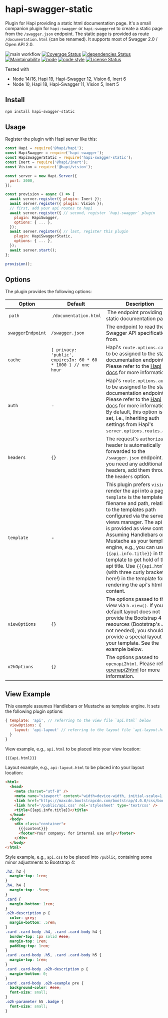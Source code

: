 # hapi-swagger-static

Plugin for Hapi providing a static html documentation page.
It's a small companion plugin for `hapi-swagger` or `hapi-swaggered`
to create a static page from the `/swagger.json` endpoint.
The static page is provided as route `/documentation.html` (can be renamed).
It supports most of Swagger 2.0 / Open API 2.0.

![main workflow](https://github.com/funny-bytes/hapi-swagger-static/actions/workflows/main.yml/badge.svg)
[![Coverage Status](https://coveralls.io/repos/github/funny-bytes/hapi-swagger-static/badge.svg?branch=master)](https://coveralls.io/github/funny-bytes/hapi-swagger-static?branch=master)
[![dependencies Status](https://david-dm.org/funny-bytes/hapi-swagger-static/status.svg)](https://david-dm.org/funny-bytes/hapi-swagger-static)
[![Maintainability](https://api.codeclimate.com/v1/badges/f71c0020a54eefa732ef/maintainability)](https://codeclimate.com/github/funny-bytes/hapi-swagger-static/maintainability)
[![node](https://img.shields.io/node/v/hapi-swagger-static.svg)]()
[![code style](https://img.shields.io/badge/code_style-airbnb-brightgreen.svg)](https://github.com/airbnb/javascript)
[![License Status](http://img.shields.io/npm/l/hapi-swagger-static.svg)]()

Tested with
* Node 14/16, Hapi 19, Hapi-Swagger 12, Vision 6, Inert 6
* Node 10, Hapi 18, Hapi-Swagger 11, Vision 5, Inert 5

## Install

```bash
npm install hapi-swagger-static
```

## Usage

Register the plugin with Hapi server like this:

```js
const Hapi = require('@hapi/hapi');
const HapiSwagger = require('hapi-swagger');
const HapiSwaggerStatic = require('hapi-swagger-static');
const Inert = require('@hapi/inert');
const Vision = require('@hapi/vision');

const server = new Hapi.Server({
  port: 3000,
});

const provision = async () => {
  await server.register({ plugin: Inert });
  await server.register({ plugin: Vision });
  // first, add your api routes to hapi
  await server.register({ // second, register `hapi-swagger` plugin
    plugin: HapiSwagger,
    options: { ... },
  });
  await server.register({ // last, register this plugin
    plugin: HapiSwaggerStatic,
    options: { ... },
  });
  await server.start();
};

provision();
```

## Options

The plugin provides the following options:

| Option      | Default     | Description |
|-------------|-------------|-------------|
| `path`      | `/documentation.html` | The endpoint providing the static documentation page. |
| `swaggerEndpoint` | `/swagger.json` | The endpoint to read the Swagger API specification from. |
| `cache`     | `{ privacy: 'public', expiresIn: 60 * 60 * 1000 } // one hour` | Hapi's `route.options.cache` to be assigned to the static documentation endpoint. Please refer to the [Hapi docs](https://hapijs.com/api#-routeoptionscache) for more information. |
| `auth`      |  - | Hapi's `route.options.auth` to be assigned to the static documentation endpoint. Please refer to the [Hapi docs](https://hapijs.com/api#-routeoptionsauth) for more information. By default, this option is not set, i.e., inheriting auth settings from Hapi's `server.options.routes.auth`. |
| `headers` | `{}` | The request's `authorization` header is automatically forwarded to the `/swagger.json` endpoint. If you need any additional headers, add them through the `headers` option. |
| `template` | - | This plugin prefers `vision` to render the api into a page. `template` is the template filename and path, relative to the templates path configured via the server views manager. The api data is provided as view context. Assuming Handlebars or Mustache as your template engine, e.g., you can use `{{api.info.title}}` in the template to get hold of the api title. Use `{{{api.html}}}` (with three curly brackets here!) in the template for rendering the api's html content. |
| `viewOptions` | `{}` | The options passed to the view via `h.view()`. If your default layout does not provide the Bootstrap 4 CSS resources (Bootstrap's JS is not needed), you should provide a special layout for your template. See the example below. |
| `o2hOptions` | `{}` | The options passed to `openapi2html`. Please refer to [openapi2html](https://github.com/frankthelen/openapi2html#options) for more information. |

## View Example

This example assumes Handlebars or Mustache as template engine.
It sets the following plugin options:
```js
{ template: 'api', // referring to the view file `api.html` below
  viewOptions: {
    layout: 'api-layout' // referring to the layout file `api-layout.html` below
  }
}
```

View example, e.g., `api.html` to be placed into your view location:
```html
{{{api.html}}}
```

Layout example, e.g., `api-layout.html` to be placed into your layout location:
```html
<html>
  <head>
    <meta charset="utf-8" />
    <meta name="viewport" content="width=device-width, initial-scale=1, shrink-to-fit=no">
    <link href="https://maxcdn.bootstrapcdn.com/bootstrap/4.0.0/css/bootstrap.min.css" rel="stylesheet">
    <link href='/public/api.css' rel='stylesheet' type='text/css' />
    <title>{{api.info.title}}</title>
  </head>
  <body>
    <div class="container">
      {{{content}}}
      <footer>Your company; for internal use only</footer>
    </div>
  </body>
</html>
```

Style example, e.g., `api.css` to be placed into `/public`, containing some minor adjustments to Bootstrap 4:
```css
.h2, h2 {
  margin-top: 1rem;
}
.h4, h4 {
  margin-top: .5rem;
}
.card {
  margin-bottom: 1rem;
}
.o2h-description p {
  color: grey;
  margin-bottom: .5rem;
}
.card .card-body .h4, .card .card-body h4 {
  border-top: 1px solid #eee;
  margin-top: 1rem;
  padding-top: 1rem;
}
.card .card-body .h5, .card .card-body h5 {
  margin-top: 1rem;
}
.card .card-body .o2h-description p {
  margin-bottom: 0;
}
.card .card-body .o2h-example pre {
  background-color: #eee;
  font-size: small;
}
.o2h-parameter h5 .badge {
  font-size: small;
}
```
